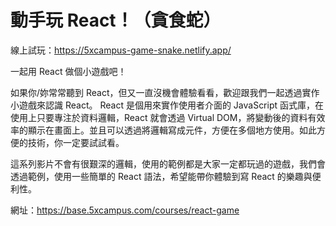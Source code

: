 # 動手玩 React！（貪食蛇）

線上試玩：https://5xcampus-game-snake.netlify.app/

一起用 React 做個小遊戲吧！

如果你/妳常常聽到 React，但又一直沒機會體驗看看，歡迎跟我們一起透過實作小遊戲來認識 React。 React 是個用來實作使用者介面的 JavaScript 函式庫，在使用上只要專注於資料邏輯，React 就會透過 Virtual DOM，將變動後的資料有效率的顯示在畫面上。並且可以透過將邏輯寫成元件，方便在多個地方使用。如此方便的技術，你一定要試試看。

這系列影片不會有很艱深的邏輯，使用的範例都是大家一定都玩過的遊戲，我們會透過範例，使用一些簡單的 React 語法，希望能帶你體驗到寫 React 的樂趣與便利性。

網址：https://base.5xcampus.com/courses/react-game
